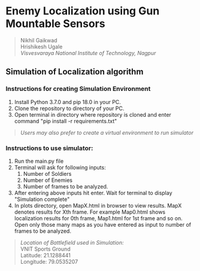 # Enemy  Localization using Gun Mountable Sensors

>Nikhil Gaikwad<br />
 Hrishikesh Ugale<br />
_Visvesvaraya National Institute of Technology, Nagpur_

## Simulation of Localization algorithm

### Instructions for creating Simulation Environment

1. Install Python 3.7.0 and pip 18.0 in your PC.
2. Clone the repository to directory of your PC.
3. Open terminal in directory where repository is cloned and enter command "pip install -r requirements.txt"

>_Users may also prefer to create a virtual environment to run simulator_

### Instructions to use simulator:

1. Run the main.py file
1. Terminal will ask for following inputs:
    1. Number of Soldiers
    1. Number of Enemies
    1. Number of frames to be analyzed.
1. After entering above inputs hit enter. Wait for terminal to display "Simulation complete"
1. In plots directory, open MapX.html in browser to view results. MapX denotes results for Xth frame. For example Map0.html shows localization results for 0th frame, Map1.html for 1st frame and so on. Open only those many maps as you have entered as input to number of frames to be analyzed.


>_Location of Battlefield used in Simulation:_<br />
VNIT Sports Ground <br />
Latitude: 21.1288441<br />
Longitude: 79.0535207<br />


